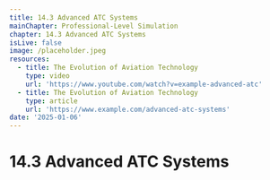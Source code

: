 ```yaml
---
title: 14.3 Advanced ATC Systems
mainChapter: Professional-Level Simulation
chapter: 14.3 Advanced ATC Systems
isLive: false
image: /placeholder.jpeg
resources:
  - title: The Evolution of Aviation Technology
    type: video
    url: 'https://www.youtube.com/watch?v=example-advanced-atc'
  - title: The Evolution of Aviation Technology
    type: article
    url: 'https://www.example.com/advanced-atc-systems'
date: '2025-01-06'
---
```


# 14.3 Advanced ATC Systems
